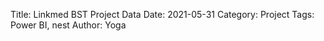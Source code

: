 Title: Linkmed BST Project Data
Date: 2021-05-31
Category: Project
Tags: Power BI, nest
Author: Yoga

